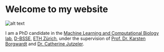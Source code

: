 # Welcome to my website

![alt text](https://github.com/lbourguignon/lbourguignon.github.io/main/photo.jpeg?raw=true)

I am a PhD candidate in the [Machine Learning and Computational Biology lab](https://bsse.ethz.ch/mlcb), [D-BSSE](https://bsse.ethz.ch), [ETH Zürich](https://ethz.ch/en.html), under the supervision of [Prof. Dr. Karsten Borgwardt](https://bsse.ethz.ch/mlcb/karsten.html) and [Dr. Catherine Jutzeler](https://scholar.google.ch/citations?user=vaHQ8NEAAAAJ&hl=en).

